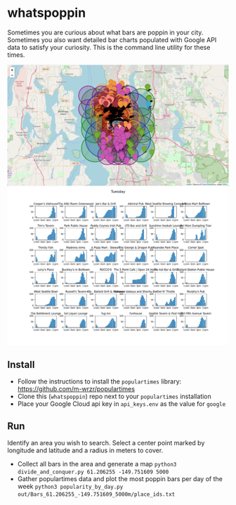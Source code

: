 # whatspoppin
Sometimes you are curious about what bars are poppin in your city. Sometimes you also want detailed bar charts populated with Google API data to satisfy your curiosity. This is the command line utility for these times. 

![Map of all Seattle bars](assets/seattle_bars_map.png)
![Bar charts of most popular Tuesday bars in Seattle](assets/tuesday_in_seattle.png)

## Install
+ Follow the instructions to install the `populartimes` library: https://github.com/m-wrzr/populartimes
+ Clone this (`whatspoppin`) repo next to your `populartimes` installation
+ Place your Google Cloud api key in `api_keys.env` as the value for `google`

## Run
Identify an area you wish to search. Select a center point marked by longitude and latitude and a radius in meters to cover. 

+ Collect all bars in the area and generate a map
    `python3 divide_and_conquer.py 61.206255 -149.751609 5000`
+ Gather populartimes data and plot the most poppin bars per day of the week
    `python3 popularity_by_day.py out/Bars_61.206255_-149.751609_5000m/place_ids.txt`
